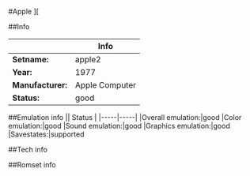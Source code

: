 #Apple ][

##Info

||Info|
|-----|-----|
|**Setname:**|apple2
|**Year:**|1977
|**Manufacturer:**|Apple Computer
|**Status:**|good

##Emulation info
|| Status |
|-----|-----|
|Overall emulation:|good
|Color emulation:|good
|Sound emulation:|good
|Graphics emulation:|good
|Savestates:|supported

##Tech info

##Romset info

<!--- START OF EDITED COMMENT DO NOT TOUCH TEXT ABOVE-->
